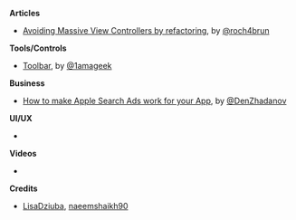 
**Articles**

* [Avoiding Massive View Controllers by refactoring](https://medium.com/@jamesrochabrun/avoiding-massive-view-controllers-by-refactoring-ffb6a55dfa42), by [@roch4brun](https://twitter.com/roch4brun)


**Tools/Controls**

* [Toolbar](https://github.com/1amageek/Toolbar), by [@1amageek](https://twitter.com/1amageek)

**Business**

* [How to make Apple Search Ads work for your App](https://denzhadanov.com/how-to-make-apple-search-ads-work-for-your-app-5bbe98b79cf3), by [@DenZhadanov](https://twitter.com/DenZhadanov)

**UI/UX**

*

**Videos**

*

**Credits**

* [LisaDziuba](https://github.com/lisadziuba), [naeemshaikh90](https://github.com/naeemshaikh90)
